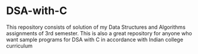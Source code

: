 # DSA-with-C
This repository consists of solution of my Data Structures and Algorithms assignments of 3rd semester. This is also a great repository for anyone who want sample programs for DSA with C in accordance with Indian college curriculum 

